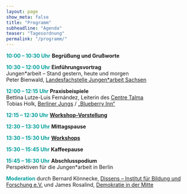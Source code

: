 ```yaml
---
layout: page
show_meta: false
title: "Programm"
subheadline: "Agenda"
teaser: "Tagesordnung"
permalink: "/programm/"
---
```


<span style="color:#009F9B">**10:00 – 10:30 Uhr**</span> **Begrüßung und Grußworte**

<span style="color:#009F9B">**10:30 – 12:00 Uhr**</span> **Einführungsvortrag**  
Jungen\*arbeit – Stand gestern, heute und morgen  
Peter Bienwald, [Landesfachstelle Jungen\*arbeit Sachsen](https://www.juma-sachsen.de/landesfachstelle-jungenarbeit/unsere-arbeit/)

<span style="color:#009F9B">**12:00 – 12:15 Uhr**</span> **Praxisbeispiele**  
Bettina Lutze-Luis Fernández, Leiterin des [Centre Talma](http://www.centre-talma.de)  
Tobias Holk, [Berliner Jungs](http://www.jungen-netz.de) / [„Blueberry Inn“](http://outreach6.spinnenwerk.de/~outreach0815/teams/blueberry-inn.html)

<span style="color:#009F9B">**12:15 – 12:30 Uhr**</span> **[Workshop-Vorstellung](/berliner-fachtag2019/workshops)**

<span style="color:#009F9B">**12:30 – 13:30 Uhr**</span> **Mittagspause**

<span style="color:#009F9B">**13:30 – 15:30 Uhr**</span> **[Workshops](/berliner-fachtag2019/workshops)**  

<span style="color:#009F9B">**15:30 – 15:45 Uhr**</span> **Kaffeepause**

<span style="color:#009F9B">**15:45 – 16:30 Uhr**</span> **Abschlusspodium**  
Perspektiven für die Jungen\*arbeit in Berlin

<span style="color:#009F9B">**Moderation**</span> durch Bernard Könnecke, [Dissens – Institut für Bildung und Forschung e.V.](https://www.dissens.de/) und James Rosalind, [Demokratie in der Mitte](http://demokratie-in-der-mitte.de/)
